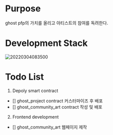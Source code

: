 # Purpose<br>
<!-- Line -->
ghost pfp의 가치를 올리고 아티스트의 참여를 독려한다.<br>

# Development Stack<br>
<!-- Line -->
![20220304083500](https://user-images.githubusercontent.com/96465753/156671381-2f12a244-97f5-4bc8-ab0f-57624c256b87.png)<br>

# Todo List
1. Depoly smart contract
- [] ghost_project contract 커스터마이즈 후 배포
- [] ghost_community_art contract 작성 및 배포

2. Frontend development
- [] ghost_community_art 웹페이지 제작
